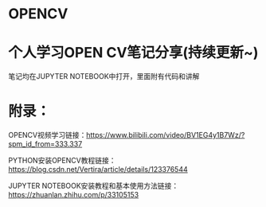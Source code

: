 # OPENCV
# 个人学习OPEN CV笔记分享(持续更新~)
笔记均在JUPYTER NOTEBOOK中打开，里面附有代码和讲解

# 附录：
OPENCV视频学习链接：https://www.bilibili.com/video/BV1EG4y1B7Wz/?spm_id_from=333.337

PYTHON安装OPENCV教程链接：https://blog.csdn.net/Vertira/article/details/123376544

JUPYTER NOTEBOOK安装教程和基本使用方法链接：https://zhuanlan.zhihu.com/p/33105153
